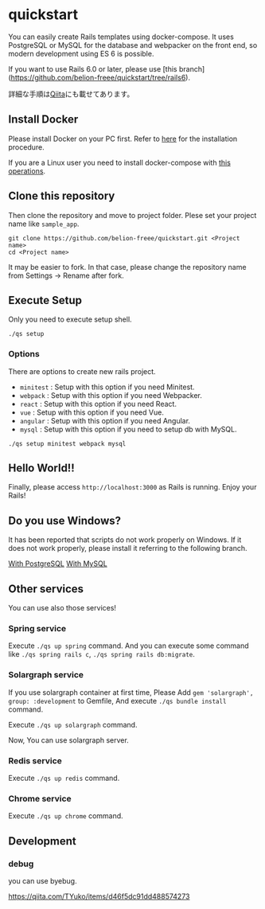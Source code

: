 # quickstart
You can easily create Rails templates using docker-compose.
It uses PostgreSQL or MySQL for the database and webpacker on the front end, so modern development using ES 6 is possible.

If you want to use Rails 6.0 or later, please use [this branch] (https://github.com/belion-freee/quickstart/tree/rails6).

詳細な手順は[Qiita](https://qiita.com/belion_freee/items/f0ef60a08299c9febbdf)にも載せてあります。

## Install Docker
Please install Docker on your PC first.
Refer to [here](https://docs.docker.com/install/) for the installation procedure.

If you are a Linux user you need to install docker-compose with [this operations](https://docs.docker.com/compose/install/#install-compose).

## Clone this repository
Then clone the repository and move to project folder.
Plese set your project name like `sample_app`.

```
git clone https://github.com/belion-freee/quickstart.git <Project name>
cd <Project name>
```

It may be easier to fork. In that case, please change the repository name from Settings -> Rename after fork.

## Execute Setup
Only you need to execute setup shell.

```
./qs setup
```

### Options
There are options to create new rails project.

- `minitest` : Setup with this option if you need Minitest.
- `webpack` : Setup with this option if you need Webpacker.
- `react` : Setup with this option if you need React.
- `vue` : Setup with this option if you need Vue.
- `angular` : Setup with this option if you need Angular.
- `mysql` : Setup with this option if you need to setup db with MySQL.

```
./qs setup minitest webpack mysql
```

## Hello World!!
Finally, please access `http://localhost:3000` as Rails is running.
Enjoy your Rails!

## Do you use Windows?
It has been reported that scripts do not work properly on Windows.
If it does not work properly, please install it referring to the following branch.

[With PostgreSQL](https://github.com/belion-freee/quickstart/tree/for_win_pg#clone-this-repository)
[With MySQL](https://github.com/belion-freee/quickstart/tree/for_win_mysql#clone-this-repository)

## Other services
You can use also those services!

### Spring service
Execute `./qs up spring` command.
And you can execute some command like `./qs spring rails c`, `./qs spring rails db:migrate`.

### Solargraph service
If you use solargraph container at first time, Please Add `gem 'solargraph', group: :development` to Gemfile, And execute `./qs bundle install` command.

Execute `./qs up solargraph` command.

Now, You can use solargraph server.

### Redis service
Execute `./qs up redis` command.

### Chrome service
Execute `./qs up chrome` command. 

## Development

### debug
you can use byebug.

https://qiita.com/TYuko/items/d46f5dc91dd488574273
